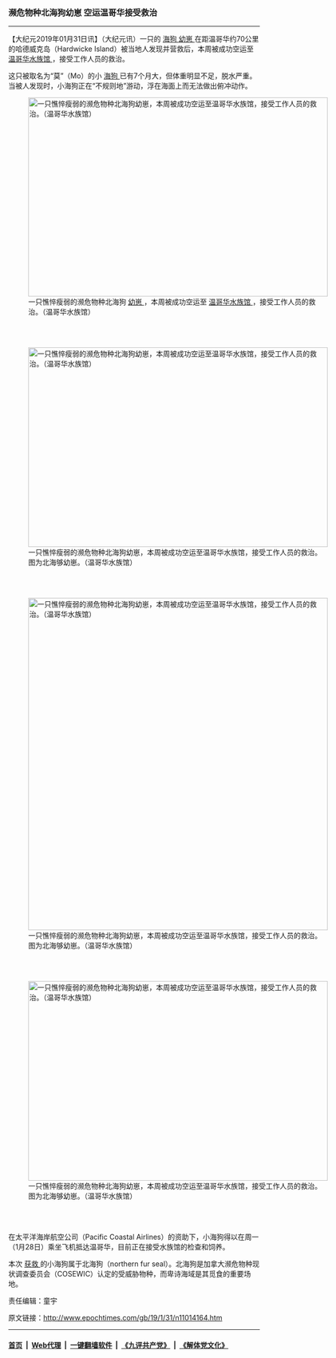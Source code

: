 ### 濒危物种北海狗幼崽 空运温哥华接受救治
------------------------

<p>
 【大纪元2019年01月31日讯】（大纪元讯）一只的
 <a href="http://www.epochtimes.com/gb/tag/%E6%B5%B7%E7%8B%97.html">
  海狗
 </a>
 <a href="http://www.epochtimes.com/gb/tag/%E5%B9%BC%E5%B4%BD.html">
  幼崽
 </a>
 在距温哥华约70公里的哈德威克岛（Hardwicke Island）被当地人发现并营救后，本周被成功空运至
 <a href="http://www.epochtimes.com/gb/tag/%E6%B8%A9%E5%93%A5%E5%8D%8E%E6%B0%B4%E6%97%8F%E9%A6%86.html">
  温哥华水族馆
 </a>
 ，接受工作人员的救治。
</p>
<p>
 这只被取名为“莫”（Mo）的小
 <a href="http://www.epochtimes.com/gb/tag/%E6%B5%B7%E7%8B%97.html">
  海狗
 </a>
 已有7个月大，但体重明显不足，脱水严重。当被人发现时，小海狗正在“不规则地”游动，浮在海面上而无法做出俯冲动作。
</p>
<figure class="wp-caption aligncenter" id="attachment_11014196" style="width: 600px">
 <a href="http://i.epochtimes.com/assets/uploads/2019/01/northern-fur-seal_DyHgO6wU8AAOllV.jpg">
  <img alt="一只憔悴瘦弱的濒危物种北海狗幼崽，本周被成功空运至温哥华水族馆，接受工作人员的救治。（温哥华水族馆）" class="size-large wp-image-11014196" height="399" src="http://i.epochtimes.com/assets/uploads/2019/01/northern-fur-seal_DyHgO6wU8AAOllV-600x399.jpg" width="600"/>
 </a>
 <br/><figcaption class="wp-caption-text">
  一只憔悴瘦弱的濒危物种北海狗
  <a href="http://www.epochtimes.com/gb/tag/%E5%B9%BC%E5%B4%BD.html">
   幼崽
  </a>
  ，本周被成功空运至
  <a href="http://www.epochtimes.com/gb/tag/%E6%B8%A9%E5%93%A5%E5%8D%8E%E6%B0%B4%E6%97%8F%E9%A6%86.html">
   温哥华水族馆
  </a>
  ，接受工作人员的救治。（温哥华水族馆）
 </figcaption><br/>
</figure><br/>
<figure class="wp-caption aligncenter" id="attachment_11014193" style="width: 600px">
 <a href="http://i.epochtimes.com/assets/uploads/2019/01/northern-fur-seal_DyHddkvUwAAx7Wn.jpg">
  <img alt="一只憔悴瘦弱的濒危物种北海狗幼崽，本周被成功空运至温哥华水族馆，接受工作人员的救治。（温哥华水族馆）" class="size-large wp-image-11014193" height="400" src="http://i.epochtimes.com/assets/uploads/2019/01/northern-fur-seal_DyHddkvUwAAx7Wn-600x400.jpg" width="600"/>
 </a>
 <br/><figcaption class="wp-caption-text">
  一只憔悴瘦弱的濒危物种北海狗幼崽，本周被成功空运至温哥华水族馆，接受工作人员的救治。图为北海够幼崽。（温哥华水族馆）
 </figcaption><br/>
</figure><br/>
<figure class="wp-caption aligncenter" id="attachment_11014194" style="width: 600px">
 <a href="http://i.epochtimes.com/assets/uploads/2019/01/northern-fur-seal_DyHddnHUwAA4xiJ.jpg">
  <img alt="一只憔悴瘦弱的濒危物种北海狗幼崽，本周被成功空运至温哥华水族馆，接受工作人员的救治。（温哥华水族馆）" class="size-large wp-image-11014194" height="666" src="http://i.epochtimes.com/assets/uploads/2019/01/northern-fur-seal_DyHddnHUwAA4xiJ-600x666.jpg" width="600"/>
 </a>
 <br/><figcaption class="wp-caption-text">
  一只憔悴瘦弱的濒危物种北海狗幼崽，本周被成功空运至温哥华水族馆，接受工作人员的救治。图为北海够幼崽。（温哥华水族馆）
 </figcaption><br/>
</figure><br/>
<figure class="wp-caption aligncenter" id="attachment_11014195" style="width: 600px">
 <a href="http://i.epochtimes.com/assets/uploads/2019/01/northern-fur-seal_DyHddrVUcAAhMgE.jpg">
  <img alt="一只憔悴瘦弱的濒危物种北海狗幼崽，本周被成功空运至温哥华水族馆，接受工作人员的救治。（温哥华水族馆）" class="size-large wp-image-11014195" height="400" src="http://i.epochtimes.com/assets/uploads/2019/01/northern-fur-seal_DyHddrVUcAAhMgE-600x400.jpg" width="600"/>
 </a>
 <br/><figcaption class="wp-caption-text">
  一只憔悴瘦弱的濒危物种北海狗幼崽，本周被成功空运至温哥华水族馆，接受工作人员的救治。图为北海够幼崽。（温哥华水族馆）
 </figcaption><br/>
</figure><br/>
<p>
 在太平洋海岸航空公司（Pacific Coastal Airlines）的资助下，小海狗得以在周一（1月28日）乘坐飞机抵达温哥华，目前正在接受水族馆的检查和饲养。
</p>
<p>
 本次
 <a href="http://www.epochtimes.com/gb/tag/%E8%8E%B7%E6%95%91.html">
  获救
 </a>
 的小海狗属于北海狗（northern fur seal）。北海狗是加拿大濒危物种现状调查委员会（COSEWIC）认定的受威胁物种，而卑诗海域是其觅食的重要场地。
</p>
<p>
 责任编辑：童宇
</p>
<p>
</p>

原文链接：http://www.epochtimes.com/gb/19/1/31/n11014164.htm


------------------------
#### [首页](https://github.com/gfw-breaker/banned-news/blob/master/README.md) &nbsp;|&nbsp; [Web代理](https://github.com/labour-camp/helloworld) &nbsp;|&nbsp; [一键翻墙软件](https://github.com/gfw-breaker/nogfw/blob/master/README.md) &nbsp;|&nbsp; [《九评共产党》](https://github.com/gfw-breaker/9ping.md/blob/master/README.md#九评之一评共产党是什么) &nbsp;|&nbsp; [《解体党文化》](https://github.com/gfw-breaker/jtdwh.md/blob/master/README.md#绪论)

